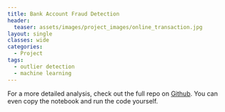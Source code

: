 ```yaml
---
title: Bank Account Fraud Detection
header:
  teaser: assets/images/project_images/online_transaction.jpg
layout: single
classes: wide
categories:
  - Project
tags:
  - outlier detection
  - machine learning
---
```


For a more detailed analysis, check out the full repo on [Github](https://github.com/luke-lite/Box-Office-Analysis/). You can even copy the notebook and run the code yourself.

